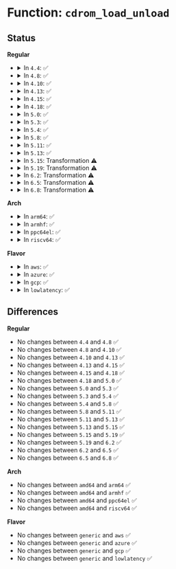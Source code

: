# Function: <code>cdrom_load_unload</code>

## Status
<b>Regular</b>
<ul>
<li>
<details>
<summary>In <code>4.4</code>: ✅</summary>

```c
int cdrom_load_unload(struct cdrom_device_info *cdi, int slot);
```

**Collision:** Unique Static

**Inline:** No

**Transformation:** False

**Instances:**

```
In drivers/cdrom/cdrom.c (ffffffff815fe080)
Location: drivers/cdrom/cdrom.c:1377
Inline: False
Direct callers:
  - drivers/cdrom/cdrom.c:cdrom_ioctl
  - drivers/cdrom/cdrom.c:cdrom_ioctl
```
**Symbols:**

```
ffffffff815fe080-ffffffff815fe188: cdrom_load_unload (STB_LOCAL)
```
</details>
</li>
<li>
<details>
<summary>In <code>4.8</code>: ✅</summary>

```c
int cdrom_load_unload(struct cdrom_device_info *cdi, int slot);
```

**Collision:** Unique Static

**Inline:** No

**Transformation:** False

**Instances:**

```
In drivers/cdrom/cdrom.c (ffffffff8165dfe0)
Location: drivers/cdrom/cdrom.c:1377
Inline: False
Direct callers:
  - drivers/cdrom/cdrom.c:cdrom_ioctl
  - drivers/cdrom/cdrom.c:cdrom_ioctl
```
**Symbols:**

```
ffffffff8165dfe0-ffffffff8165e0d6: cdrom_load_unload (STB_LOCAL)
```
</details>
</li>
<li>
<details>
<summary>In <code>4.10</code>: ✅</summary>

```c
int cdrom_load_unload(struct cdrom_device_info *cdi, int slot);
```

**Collision:** Unique Static

**Inline:** No

**Transformation:** False

**Instances:**

```
In drivers/cdrom/cdrom.c (ffffffff8168bdd0)
Location: drivers/cdrom/cdrom.c:1377
Inline: False
Direct callers:
  - drivers/cdrom/cdrom.c:cdrom_ioctl
  - drivers/cdrom/cdrom.c:cdrom_ioctl
```
**Symbols:**

```
ffffffff8168bdd0-ffffffff8168bec6: cdrom_load_unload (STB_LOCAL)
```
</details>
</li>
<li>
<details>
<summary>In <code>4.13</code>: ✅</summary>

```c
int cdrom_load_unload(struct cdrom_device_info *cdi, int slot);
```

**Collision:** Unique Static

**Inline:** No

**Transformation:** False

**Instances:**

```
In drivers/cdrom/cdrom.c (ffffffff816a09e0)
Location: drivers/cdrom/cdrom.c:1375
Inline: False
Direct callers:
  - drivers/cdrom/cdrom.c:cdrom_ioctl
  - drivers/cdrom/cdrom.c:cdrom_ioctl
```
**Symbols:**

```
ffffffff816a09e0-ffffffff816a0af6: cdrom_load_unload (STB_LOCAL)
```
</details>
</li>
<li>
<details>
<summary>In <code>4.15</code>: ✅</summary>

```c
int cdrom_load_unload(struct cdrom_device_info *cdi, int slot);
```

**Collision:** Unique Static

**Inline:** No

**Transformation:** False

**Instances:**

```
In drivers/cdrom/cdrom.c (ffffffff8170bbd0)
Location: drivers/cdrom/cdrom.c:1375
Inline: False
Direct callers:
  - drivers/cdrom/cdrom.c:cdrom_ioctl
  - drivers/cdrom/cdrom.c:cdrom_ioctl
```
**Symbols:**

```
ffffffff8170bbd0-ffffffff8170bcec: cdrom_load_unload (STB_LOCAL)
```
</details>
</li>
<li>
<details>
<summary>In <code>4.18</code>: ✅</summary>

```c
int cdrom_load_unload(struct cdrom_device_info *cdi, int slot);
```

**Collision:** Unique Static

**Inline:** No

**Transformation:** False

**Instances:**

```
In drivers/cdrom/cdrom.c (ffffffff8174b000)
Location: drivers/cdrom/cdrom.c:1372
Inline: False
Direct callers:
  - drivers/cdrom/cdrom.c:cdrom_ioctl
  - drivers/cdrom/cdrom.c:cdrom_ioctl
```
**Symbols:**

```
ffffffff8174b000-ffffffff8174b11f: cdrom_load_unload (STB_LOCAL)
```
</details>
</li>
<li>
<details>
<summary>In <code>5.0</code>: ✅</summary>

```c
int cdrom_load_unload(struct cdrom_device_info *cdi, int slot);
```

**Collision:** Unique Static

**Inline:** No

**Transformation:** False

**Instances:**

```
In drivers/cdrom/cdrom.c (ffffffff8176f220)
Location: drivers/cdrom/cdrom.c:1372
Inline: False
Direct callers:
  - drivers/cdrom/cdrom.c:cdrom_ioctl
  - drivers/cdrom/cdrom.c:cdrom_ioctl
```
**Symbols:**

```
ffffffff8176f220-ffffffff8176f33f: cdrom_load_unload (STB_LOCAL)
```
</details>
</li>
<li>
<details>
<summary>In <code>5.3</code>: ✅</summary>

```c
int cdrom_load_unload(struct cdrom_device_info *cdi, int slot);
```

**Collision:** Unique Static

**Inline:** No

**Transformation:** False

**Instances:**

```
In drivers/cdrom/cdrom.c (ffffffff817ad080)
Location: drivers/cdrom/cdrom.c:1373
Inline: False
Direct callers:
  - drivers/cdrom/cdrom.c:cdrom_ioctl
  - drivers/cdrom/cdrom.c:cdrom_ioctl
```
**Symbols:**

```
ffffffff817ad080-ffffffff817ad1a1: cdrom_load_unload (STB_LOCAL)
```
</details>
</li>
<li>
<details>
<summary>In <code>5.4</code>: ✅</summary>

```c
int cdrom_load_unload(struct cdrom_device_info *cdi, int slot);
```

**Collision:** Unique Static

**Inline:** No

**Transformation:** False

**Instances:**

```
In drivers/cdrom/cdrom.c (ffffffff817dd360)
Location: drivers/cdrom/cdrom.c:1380
Inline: False
Direct callers:
  - drivers/cdrom/cdrom.c:cdrom_ioctl
  - drivers/cdrom/cdrom.c:cdrom_ioctl
```
**Symbols:**

```
ffffffff817dd360-ffffffff817dd481: cdrom_load_unload (STB_LOCAL)
```
</details>
</li>
<li>
<details>
<summary>In <code>5.8</code>: ✅</summary>

```c
int cdrom_load_unload(struct cdrom_device_info *cdi, int slot);
```

**Collision:** Unique Static

**Inline:** No

**Transformation:** False

**Instances:**

```
In drivers/cdrom/cdrom.c (ffffffff818aeb10)
Location: drivers/cdrom/cdrom.c:1383
Inline: False
Direct callers:
  - drivers/cdrom/cdrom.c:cdrom_select_disc
  - drivers/cdrom/cdrom.c:cdrom_select_disc
```
**Symbols:**

```
ffffffff818aeb10-ffffffff818aec1d: cdrom_load_unload (STB_LOCAL)
```
</details>
</li>
<li>
<details>
<summary>In <code>5.11</code>: ✅</summary>

```c
int cdrom_load_unload(struct cdrom_device_info *cdi, int slot);
```

**Collision:** Unique Static

**Inline:** No

**Transformation:** False

**Instances:**

```
In drivers/cdrom/cdrom.c (ffffffff818bd8b0)
Location: drivers/cdrom/cdrom.c:1383
Inline: False
Direct callers:
  - drivers/cdrom/cdrom.c:cdrom_select_disc
  - drivers/cdrom/cdrom.c:cdrom_select_disc
```
**Symbols:**

```
ffffffff818bd8b0-ffffffff818bd9bd: cdrom_load_unload (STB_LOCAL)
```
</details>
</li>
<li>
<details>
<summary>In <code>5.13</code>: ✅</summary>

```c
int cdrom_load_unload(struct cdrom_device_info *cdi, int slot);
```

**Collision:** Unique Static

**Inline:** No

**Transformation:** False

**Instances:**

```
In drivers/cdrom/cdrom.c (ffffffff818a04b0)
Location: drivers/cdrom/cdrom.c:1383
Inline: False
Direct callers:
  - drivers/cdrom/cdrom.c:cdrom_select_disc
  - drivers/cdrom/cdrom.c:cdrom_select_disc
```
**Symbols:**

```
ffffffff818a04b0-ffffffff818a05bd: cdrom_load_unload (STB_LOCAL)
```
</details>
</li>
<li>
<details>
<summary>In <code>5.15</code>: Transformation ⚠️</summary>

```c
int cdrom_load_unload(struct cdrom_device_info *cdi, int slot);
```

**Collision:** Unique Static

**Inline:** No

**Transformation:** True

**Instances:**

```
In drivers/cdrom/cdrom.c (0)
Location: drivers/cdrom/cdrom.c:1383
Inline: False
Direct callers:
  - drivers/cdrom/cdrom.c:cdrom_select_disc
  - drivers/cdrom/cdrom.c:cdrom_select_disc
```
**Symbols:**

```
ffffffff81934cc0-ffffffff81934dda: cdrom_load_unload (STB_LOCAL)
ffffffff81d131a5-ffffffff81d131ba: cdrom_load_unload.cold (STB_LOCAL)
```
</details>
</li>
<li>
<details>
<summary>In <code>5.19</code>: Transformation ⚠️</summary>

```c
int cdrom_load_unload(struct cdrom_device_info *cdi, int slot);
```

**Collision:** Unique Static

**Inline:** No

**Transformation:** True

**Instances:**

```
In drivers/cdrom/cdrom.c (0)
Location: drivers/cdrom/cdrom.c:1385
Inline: False
Direct callers:
  - drivers/cdrom/cdrom.c:cdrom_select_disc
  - drivers/cdrom/cdrom.c:cdrom_select_disc
```
**Symbols:**

```
ffffffff81a8cef0-ffffffff81a8d02a: cdrom_load_unload (STB_LOCAL)
ffffffff81ede039-ffffffff81ede04e: cdrom_load_unload.cold (STB_LOCAL)
```
</details>
</li>
<li>
<details>
<summary>In <code>6.2</code>: Transformation ⚠️</summary>

```c
int cdrom_load_unload(struct cdrom_device_info *cdi, int slot);
```

**Collision:** Unique Static

**Inline:** No

**Transformation:** True

**Instances:**

```
In drivers/cdrom/cdrom.c (0)
Location: drivers/cdrom/cdrom.c:1385
Inline: False
Direct callers:
  - drivers/cdrom/cdrom.c:cdrom_select_disc
  - drivers/cdrom/cdrom.c:cdrom_select_disc
```
**Symbols:**

```
ffffffff81c0dc50-ffffffff81c0dd8a: cdrom_load_unload (STB_LOCAL)
ffffffff8209e36a-ffffffff8209e37f: cdrom_load_unload.cold (STB_LOCAL)
```
</details>
</li>
<li>
<details>
<summary>In <code>6.5</code>: Transformation ⚠️</summary>

```c
int cdrom_load_unload(struct cdrom_device_info *cdi, int slot);
```

**Collision:** Unique Static

**Inline:** No

**Transformation:** True

**Instances:**

```
In drivers/cdrom/cdrom.c (0)
Location: drivers/cdrom/cdrom.c:1368
Inline: False
Direct callers:
  - drivers/cdrom/cdrom.c:cdrom_select_disc
  - drivers/cdrom/cdrom.c:cdrom_select_disc
```
**Symbols:**

```
ffffffff81c72390-ffffffff81c724d8: cdrom_load_unload (STB_LOCAL)
ffffffff8211f748-ffffffff8211f75d: cdrom_load_unload.cold (STB_LOCAL)
```
</details>
</li>
<li>
<details>
<summary>In <code>6.8</code>: Transformation ⚠️</summary>

```c
int cdrom_load_unload(struct cdrom_device_info *cdi, int slot);
```

**Collision:** Unique Static

**Inline:** No

**Transformation:** True

**Instances:**

```
In drivers/cdrom/cdrom.c (0)
Location: drivers/cdrom/cdrom.c:1368
Inline: False
Direct callers:
  - drivers/cdrom/cdrom.c:cdrom_select_disc
  - drivers/cdrom/cdrom.c:cdrom_select_disc
```
**Symbols:**

```
ffffffff81d26cb0-ffffffff81d26df8: cdrom_load_unload (STB_LOCAL)
ffffffff82200f1e-ffffffff82200f33: cdrom_load_unload.cold (STB_LOCAL)
```
</details>
</li>
</ul>
<b>Arch</b>
<ul>
<li>
<details>
<summary>In <code>arm64</code>: ✅</summary>

```c
int cdrom_load_unload(struct cdrom_device_info *cdi, int slot);
```

**Collision:** Unique Static

**Inline:** No

**Transformation:** False

**Instances:**

```
In drivers/cdrom/cdrom.c (ffff800010a0a738)
Location: drivers/cdrom/cdrom.c:1380
Inline: False
Direct callers:
  - drivers/cdrom/cdrom.c:cdrom_ioctl
  - drivers/cdrom/cdrom.c:cdrom_ioctl
```
**Symbols:**

```
ffff800010a0a738-ffff800010a0a890: cdrom_load_unload (STB_LOCAL)
```
</details>
</li>
<li>
<details>
<summary>In <code>armhf</code>: ✅</summary>

```c
int cdrom_load_unload(struct cdrom_device_info *cdi, int slot);
```

**Collision:** Unique Static

**Inline:** No

**Transformation:** False

**Instances:**

```
In drivers/cdrom/cdrom.c (c0ae232c)
Location: drivers/cdrom/cdrom.c:1380
Inline: False
Direct callers:
  - drivers/cdrom/cdrom.c:cdrom_ioctl
  - drivers/cdrom/cdrom.c:cdrom_ioctl
```
**Symbols:**

```
c0ae232c-c0ae249c: cdrom_load_unload (STB_LOCAL)
```
</details>
</li>
<li>
<details>
<summary>In <code>ppc64el</code>: ✅</summary>

```c
int cdrom_load_unload(struct cdrom_device_info *cdi, int slot);
```

**Collision:** Unique Static

**Inline:** No

**Transformation:** False

**Instances:**

```
In drivers/cdrom/cdrom.c (c000000000ac01a0)
Location: drivers/cdrom/cdrom.c:1380
Inline: False
Direct callers:
  - drivers/cdrom/cdrom.c:cdrom_ioctl
  - drivers/cdrom/cdrom.c:cdrom_ioctl
```
**Symbols:**

```
c000000000ac01a0-c000000000ac0350: cdrom_load_unload (STB_LOCAL)
```
</details>
</li>
<li>
<details>
<summary>In <code>riscv64</code>: ✅</summary>

```c
int cdrom_load_unload(struct cdrom_device_info *cdi, int slot);
```

**Collision:** Unique Static

**Inline:** No

**Transformation:** False

**Instances:**

```
In drivers/cdrom/cdrom.c (ffffffe0006318dc)
Location: drivers/cdrom/cdrom.c:1380
Inline: False
Direct callers:
  - drivers/cdrom/cdrom.c:cdrom_ioctl
  - drivers/cdrom/cdrom.c:cdrom_ioctl
```
**Symbols:**

```
ffffffe0006318dc-ffffffe0006319e8: cdrom_load_unload (STB_LOCAL)
```
</details>
</li>
</ul>
<b>Flavor</b>
<ul>
<li>
<details>
<summary>In <code>aws</code>: ✅</summary>

```c
int cdrom_load_unload(struct cdrom_device_info *cdi, int slot);
```

**Collision:** Unique Static

**Inline:** No

**Transformation:** False

**Instances:**

```
In drivers/cdrom/cdrom.c (ffffffff81795740)
Location: drivers/cdrom/cdrom.c:1380
Inline: False
Direct callers:
  - drivers/cdrom/cdrom.c:cdrom_ioctl
  - drivers/cdrom/cdrom.c:cdrom_ioctl
```
**Symbols:**

```
ffffffff81795740-ffffffff81795861: cdrom_load_unload (STB_LOCAL)
```
</details>
</li>
<li>
<details>
<summary>In <code>azure</code>: ✅</summary>

```c
int cdrom_load_unload(struct cdrom_device_info *cdi, int slot);
```

**Collision:** Unique Static

**Inline:** No

**Transformation:** False

**Instances:**

```
In drivers/cdrom/cdrom.c (ffffffff81787410)
Location: drivers/cdrom/cdrom.c:1380
Inline: False
Direct callers:
  - drivers/cdrom/cdrom.c:cdrom_ioctl
  - drivers/cdrom/cdrom.c:cdrom_ioctl
```
**Symbols:**

```
ffffffff81787410-ffffffff81787531: cdrom_load_unload (STB_LOCAL)
```
</details>
</li>
<li>
<details>
<summary>In <code>gcp</code>: ✅</summary>

```c
int cdrom_load_unload(struct cdrom_device_info *cdi, int slot);
```

**Collision:** Unique Static

**Inline:** No

**Transformation:** False

**Instances:**

```
In drivers/cdrom/cdrom.c (ffffffff817d21e0)
Location: drivers/cdrom/cdrom.c:1380
Inline: False
Direct callers:
  - drivers/cdrom/cdrom.c:cdrom_ioctl
  - drivers/cdrom/cdrom.c:cdrom_ioctl
```
**Symbols:**

```
ffffffff817d21e0-ffffffff817d2301: cdrom_load_unload (STB_LOCAL)
```
</details>
</li>
<li>
<details>
<summary>In <code>lowlatency</code>: ✅</summary>

```c
int cdrom_load_unload(struct cdrom_device_info *cdi, int slot);
```

**Collision:** Unique Static

**Inline:** No

**Transformation:** False

**Instances:**

```
In drivers/cdrom/cdrom.c (ffffffff817ec480)
Location: drivers/cdrom/cdrom.c:1380
Inline: False
Direct callers:
  - drivers/cdrom/cdrom.c:cdrom_ioctl
  - drivers/cdrom/cdrom.c:cdrom_ioctl
```
**Symbols:**

```
ffffffff817ec480-ffffffff817ec5a1: cdrom_load_unload (STB_LOCAL)
```
</details>
</li>
</ul>

## Differences
<b>Regular</b>
<ul>
<li>
No changes between <code>4.4</code> and <code>4.8</code> ✅
</li>
<li>
No changes between <code>4.8</code> and <code>4.10</code> ✅
</li>
<li>
No changes between <code>4.10</code> and <code>4.13</code> ✅
</li>
<li>
No changes between <code>4.13</code> and <code>4.15</code> ✅
</li>
<li>
No changes between <code>4.15</code> and <code>4.18</code> ✅
</li>
<li>
No changes between <code>4.18</code> and <code>5.0</code> ✅
</li>
<li>
No changes between <code>5.0</code> and <code>5.3</code> ✅
</li>
<li>
No changes between <code>5.3</code> and <code>5.4</code> ✅
</li>
<li>
No changes between <code>5.4</code> and <code>5.8</code> ✅
</li>
<li>
No changes between <code>5.8</code> and <code>5.11</code> ✅
</li>
<li>
No changes between <code>5.11</code> and <code>5.13</code> ✅
</li>
<li>
No changes between <code>5.13</code> and <code>5.15</code> ✅
</li>
<li>
No changes between <code>5.15</code> and <code>5.19</code> ✅
</li>
<li>
No changes between <code>5.19</code> and <code>6.2</code> ✅
</li>
<li>
No changes between <code>6.2</code> and <code>6.5</code> ✅
</li>
<li>
No changes between <code>6.5</code> and <code>6.8</code> ✅
</li>
</ul>
<b>Arch</b>
<ul>
<li>
No changes between <code>amd64</code> and <code>arm64</code> ✅
</li>
<li>
No changes between <code>amd64</code> and <code>armhf</code> ✅
</li>
<li>
No changes between <code>amd64</code> and <code>ppc64el</code> ✅
</li>
<li>
No changes between <code>amd64</code> and <code>riscv64</code> ✅
</li>
</ul>
<b>Flavor</b>
<ul>
<li>
No changes between <code>generic</code> and <code>aws</code> ✅
</li>
<li>
No changes between <code>generic</code> and <code>azure</code> ✅
</li>
<li>
No changes between <code>generic</code> and <code>gcp</code> ✅
</li>
<li>
No changes between <code>generic</code> and <code>lowlatency</code> ✅
</li>
</ul>
